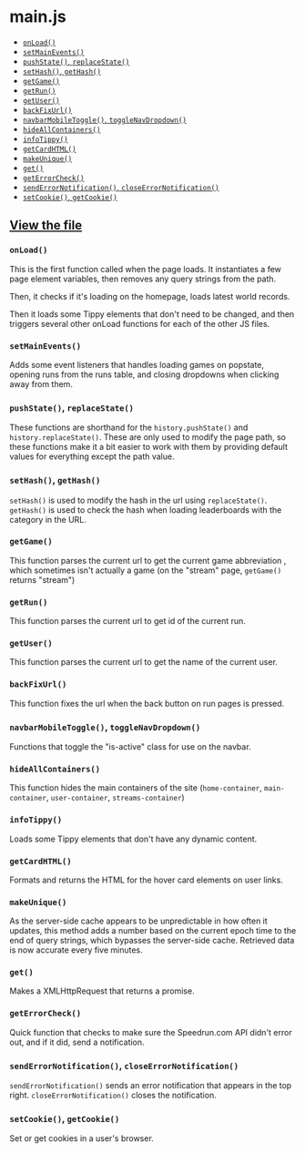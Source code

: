 # main.js

* [`onLoad()`](#onLoad)
* [`setMainEvents()`](#setMainEvents)
* [`pushState()`, `replaceState()`](#pushState-replaceState)
* [`setHash()`, `getHash()`](#setHash-getHash)
* [`getGame()`](#getGame)
* [`getRun()`](#getRun)
* [`getUser()`](#getUser)
* [`backFixUrl()`](#backFixUrl)
* [`navbarMobileToggle()`, `toggleNavDropdown()`](#navbarMobileToggle-toggleNavDropdown)
* [`hideAllContainers()`](#hideAllContainers)
* [`infoTippy()`](#infoTippy)
* [`getCardHTML()`](#getCardHTML)
* [`makeUnique()`](#makeUnique)
* [`get()`](#get)
* [`getErrorCheck()`](#getErrorCheck)
* [`sendErrorNotification()`, `closeErrorNotification()`](#sendErrorNotification-closeErrorNotification)
* [`setCookie()`, `getCookie()`](#setCookie-getCookie)

## [View the file](https://github.com/VRSpeedruns/VRSR/blob/master/vrsrassets/js/main.js)

### `onLoad()`

This is the first function called when the page loads. It instantiates a few page element variables, then removes any query strings from the path.

Then, it checks if it's loading on the homepage, loads latest world records.

Then it loads some Tippy elements that don't need to be changed, and then triggers several other onLoad functions for each of the other JS files.

### `setMainEvents()`

Adds some event listeners that handles loading games on popstate, opening runs from the runs table, and closing dropdowns when clicking away from them.

### `pushState()`, `replaceState()`

These functions are shorthand for the `history.pushState()` and `history.replaceState()`. These are only used to modify the page path, so these functions make it a bit easier to work with them by providing default values for everything except the path value.

### `setHash()`, `getHash()`

`setHash()` is used to modify the hash in the url using `replaceState()`. `getHash()` is used to check the hash when loading leaderboards with the category in the URL.

### `getGame()`

This function parses the current url to get the current game abbreviation , which sometimes isn't actually a game (on the "stream" page, `getGame()` returns "stream")

### `getRun()`

This function parses the current url to get id of the current run.

### `getUser()`

This function parses the current url to get the name of the current user.

### `backFixUrl()`

This function fixes the url when the back button on run pages is pressed.

### `navbarMobileToggle()`, `toggleNavDropdown()`

Functions that toggle the "is-active" class for use on the navbar.

### `hideAllContainers()`

This function hides the main containers of the site (`home-container`, `main-container`, `user-container`, `streams-container`)

### `infoTippy()`

Loads some Tippy elements that don't have any dynamic content.

### `getCardHTML()`

Formats and returns the HTML for the hover card elements on user links.

### `makeUnique()`

As the server-side cache appears to be unpredictable in how often it updates, this method adds a number based on the current epoch time to the end of query strings, which bypasses the server-side cache. Retrieved data is now accurate every five minutes.

### `get()`

Makes a XMLHttpRequest that returns a promise.

### `getErrorCheck()`

Quick function that checks to make sure the Speedrun.com API didn't error out, and if it did, send a notification.

### `sendErrorNotification()`, `closeErrorNotification()`

`sendErrorNotification()` sends an error notification that appears in the top right. `closeErrorNotification()` closes the notification.

### `setCookie()`, `getCookie()`

Set or get cookies in a user's browser.
